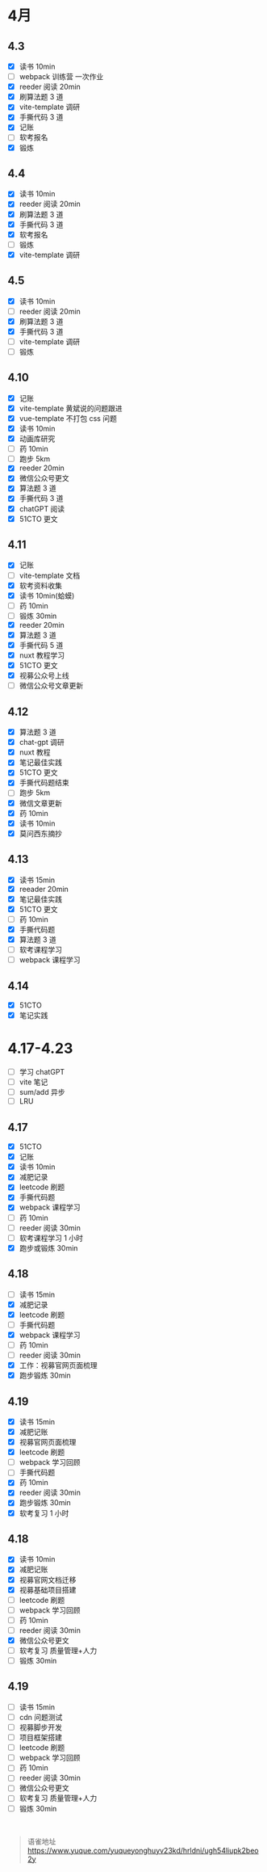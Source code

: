 # 4月
## 4.3

- [x] 读书 10min
- [ ] webpack 训练营 一次作业
- [x] reeder 阅读 20min
- [x] 刷算法题 3 道
- [x] vite-template 调研
- [x] 手撕代码 3 道
- [x] 记账
- [ ] 软考报名
- [x] 锻炼

## 4.4

- [x] 读书 10min
- [x] reeder 阅读 20min
- [x] 刷算法题 3 道
- [x] 手撕代码 3 道
- [x] 软考报名
- [ ] 锻炼
- [x] vite-template 调研

## 4.5

- [x] 读书 10min
- [ ] reeder 阅读 20min
- [x] 刷算法题 3 道
- [x] 手撕代码 3 道
- [ ] vite-template 调研
- [ ] 锻炼

## 4.10

- [x] 记账
- [x] vite-template 黄斌说的问题跟进
- [x] vue-template 不打包 css 问题
- [x] 读书 10min
- [x] 动画库研究
- [ ] 药 10min
- [ ] 跑步 5km
- [x] reeder 20min
- [x] 微信公众号更文
- [x] 算法题 3 道
- [x] 手撕代码 3 道
- [x] chatGPT 阅读
- [x] 51CTO 更文

## 4.11

- [x] 记账
- [ ] vite-template 文档
- [x] 软考资料收集
- [x] 读书 10min(蛤蟆)
- [ ] 药 10min
- [ ] 锻炼 30min
- [x] reeder 20min
- [x] 算法题 3 道
- [x] 手撕代码 5 道
- [x] nuxt 教程学习
- [x] 51CTO 更文
- [x] 视募公众号上线
- [ ] 微信公众号文章更新

## 4.12

- [x] 算法题 3 道
- [x] chat-gpt 调研
- [x] nuxt 教程
- [x] 笔记最佳实践
- [x] 51CTO 更文
- [x] 手撕代码题结束
- [ ] 跑步 5km
- [x] 微信文章更新
- [x] 药 10min
- [x] 读书 10min
- [x] 莫问西东摘抄

## 4.13

- [x] 读书 15min
- [x] reeader 20min
- [x] 笔记最佳实践
- [x] 51CTO 更文
- [ ] 药 10min
- [x] 手撕代码题
- [x] 算法题 3 道
- [ ] 软考课程学习
- [ ] webpack 课程学习

## 4.14

- [x] 51CTO
- [x] 笔记实践

# 4.17-4.23

- [ ] 学习 chatGPT
- [ ] vite 笔记
- [ ] sum/add 异步
- [ ] LRU

## 4.17

- [x] 51CTO
- [x] 记账
- [x] 读书 10min
- [x] 减肥记录
- [x] leetcode 刷题
- [x] 手撕代码题
- [x] webpack 课程学习
- [ ] 药 10min
- [ ] reeder 阅读 30min
- [ ] 软考课程学习 1 小时
- [x] 跑步或锻炼 30min

## 4.18

- [ ] 读书 15min
- [x] 减肥记录
- [x] leetcode 刷题
- [ ] 手撕代码题
- [x] webpack 课程学习
- [ ] 药 10min
- [ ] reeder 阅读 30min
- [x] 工作：视募官网页面梳理
- [x] 跑步锻炼 30min

## 4.19

- [x] 读书 15min
- [x] 减肥记账
- [x] 视募官网页面梳理
- [x] leetcode 刷题
- [ ] webpack 学习回顾
- [ ] 手撕代码题
- [x] 药 10min
- [x] reeder 阅读 30min
- [x] 跑步锻炼 30min
- [x] 软考复习 1 小时

## 4.18

- [x] 读书 10min
- [x] 减肥记账
- [x] 视募官网文档迁移
- [x] 视募基础项目搭建
- [ ] leetcode 刷题
- [ ] webpack 学习回顾
- [ ] 药 10min
- [ ] reeder 阅读 30min
- [x] 微信公众号更文
- [ ] 软考复习 质量管理+人力
- [ ] 锻炼 30min

## 4.19

- [ ] 读书 15min
- [ ] cdn 问题测试
- [ ] 视募脚步开发
- [ ] 项目框架搭建
- [ ] leetcode 刷题
- [ ] webpack 学习回顾
- [ ] 药 10min
- [ ] reeder 阅读 30min
- [ ] 微信公众号更文
- [ ] 软考复习 质量管理+人力
- [ ] 锻炼 30min

<br>
  
> 语雀地址 https://www.yuque.com/yuqueyonghuyv23kd/hrldni/ugh54liupk2beo2y